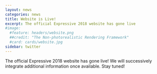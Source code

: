 ```yaml
---
layout: news
categories: news
title: Website is Live!
excerpt: The official Expressive 2018 website has gone live
#image:
  #feature: headers/website.png
  ##credit: "The Non-photorealistic Rendering Framework"
  #card: cards/website.jpg
sidebar: twitter
---
```


The official Expressive 2018 website has gone live! We will successively integrate additional information once available. Stay tuned!
